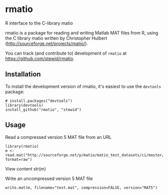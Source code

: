 rmatio
======

R interface to the C-library matio

rmatio is a package for reading and writing Matlab MAT files from R,
using the C library matio written by Christopher Hulbert
(http://sourceforge.net/projects/matio/).

You can track (and contribute to) development of `rmatio`
at https://github.com/stewid/rmatio.

Installation
------------

To install the development version of rmatio, it's easiest to use the `devtools` package:

    # install.packages("devtools")
    library(devtools)
    install_github("rmatio", "stewid")

Usage
-----

Read a compressed version 5 MAT file from an URL

    library(rmatio)
    m <- read.mat("http://sourceforge.net/p/matio/matio_test_datasets/ci/master/tree/matio_test_cases_compressed_le.mat?format=raw")

View content
    str(m)

Write an uncompressed version 5 MAT file

    write.mat(m, filename="test.mat", compression=FALSE, version="MAT5")

